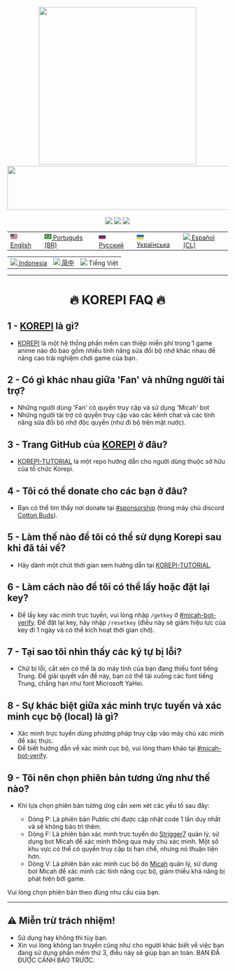 <p align="center">
  <a href="#"><img width="360" height="360" src="https://media.discordapp.net/attachments/1033549666769449002/1107009612210765955/matches.png"></a>
  <a href="#"><img width="650" height="100" src="https://share.creavite.co/FBkHy3zbN4CgWCr0.gif"></a>
</p>

<p align="center">
	<a href="https://github.com/Korepi/keyauth-cpp-library/releases"><img src="https://img.shields.io/github/downloads/Korepi/keyauth-cpp-library/total.svg?style=for-the-badge&color=darkcyan"></a>
	<a href="https://github.com/Korepi/Korepi/graphs/contributors"><img src="https://img.shields.io/github/contributors/Korepi/Korepi?style=for-the-badge&color=darkcyan"></a>
	<a href="https://discord.gg/cottonbuds"><img src="https://img.shields.io/discord/440536354544156683?label=Discord&logo=discord&style=for-the-badge&color=darkviolet"></a>
</p>

<div align="center">
<table>
  <tr>
    <td valign="center"><a href="README.md"><img src="https://github.com/twitter/twemoji/blob/master/assets/svg/1f1fa-1f1f8.svg" width="16"/> English</td>
    <td valign="center"><a href="README_pt-br.md"><img src="https://github.com/twitter/twemoji/blob/master/assets/svg/1f1e7-1f1f7.svg" width="16"/> Português (BR)</td>
    <td valign="center"><a href="README_ru-ru.md"><img src="https://github.com/twitter/twemoji/blob/master/assets/svg/1f1f7-1f1fa.svg" width="16"/> Русский</a></td>
    <td valign="center"><a href="README_ua-ua.md"><img src="https://github.com/Andrew1397/Ukraine/blob/main/Flag_of_Ukraine.png" width="16"/> Українська</a></td>
    <td valign="center"><a href="README_es-cl.md"><img src="https://twemoji.maxcdn.com/v/13.0.0/svg/1f1e8-1f1f1.svg" width="16"/> Español (CL)</td>
      
  </tr>
</table>
</div>
<div align="center">
<table>
  <tr>
    <td valign="center"><a href="README_id-id.md"><img src="https://em-content.zobj.net/thumbs/120/twitter/351/flag-indonesia_1f1ee-1f1e9.png" width="16"/> Indonesia</td>
    <td valign="center"><a href="README_zh-cn.md"><img src="https://em-content.zobj.net/thumbs/120/twitter/351/flag-china_1f1e8-1f1f3.png" width="16"/> 简中</a></td> 
    <td valign="center"><img src="https://em-content.zobj.net/thumbs/120/twitter/351/flag-vietnam_1f1fb-1f1f3.png" width="16"/> Tiếng Việt </a></td>
  </tr>
</table>
</div>
	    
---
<div align="center">
  
# 🔥 KOREPI FAQ 🔥

</div>

## 1 - [KOREPI](https://github.com/Korepi/Korepi) là gì?

- [KOREPI](https://github.com/Korepi/Korepi) là một hệ thống phần mềm can thiệp miễn phí trong 1 game anime nào đó bao gồm nhiều tính năng sửa đổi bộ nhớ khác nhau để nâng cao trải nghiệm chơi game của bạn.

## 2 - Có gì khác nhau giữa 'Fan' và những người tài trợ?

- Những người dùng 'Fan' có quyền truy cập và sử dụng 'Micah' bot
- Những người tài trợ có quyền truy cập vào các kênh chat và các tính năng sửa đổi bộ nhớ độc quyền (như đi bộ trên mặt nước).

## 3 - Trang GitHub của [KOREPI](https://github.com/Korepi/Korepi) ở đâu?

- [KOREPI-TUTORIAL](https://github.com/Korepi/Korepi-Tutorial) là một repo hướng dẫn cho người dùng thuộc sở hữu của tổ chức Korepi.

## 4 - Tôi có thể donate cho các bạn ở đâu?

- Bạn có thể tìm thấy nơi donate tại ⁠[#sponsorship](https://discord.com/channels/1069057220802781265/1097565269985071205) (trong máy chủ discord [Cotton Buds](https://discord.gg/cottonbuds)).

## 5 - Làm thế nào để tôi có thể sử dụng Korepi sau khi đã tải về?

- Hãy dành một chút thời gian xem hướng dẫn tại [KOREPI-TUTORIAL](https://github.com/Korepi/Korepi-Tutorial).

## 6 - Làm cách nào để tôi có thể lấy hoặc đặt lại key?

- Để lấy key xác minh trực tuyến, vui lòng nhập `/getkey` ở ⁠[#micah-bot-verify](https://discord.com/channels/1069057220802781265/1109781322005741658). Để đặt lại key, hãy nhập `/resetkey` (điều này sẽ giảm hiệu lực của key đi 1 ngày và có thể kích hoạt thời gian chờ).

## 7 - Tại sao tôi nhìn thấy các ký tự bị lỗi?

- Chữ bị lỗi, cắt xén có thể là do máy tính của bạn đang thiếu font tiếng Trung. Để giải quyết vấn đề này, bạn có thể tải xuống các font tiếng Trung, chẳng hạn như font Microsoft YaHei.

## 8 - Sự khác biệt giữa xác minh trực tuyến và xác minh cục bộ (local) là gì?

- Xác minh trực tuyến dùng phương pháp truy cập vào máy chủ xác minh để xác thực.
- Để biết hướng dẫn về xác minh cục bộ, vui lòng tham khảo tại [#micah-bot-verify](https://discord.com/channels/1069057220802781265/1109781322005741658).

## 9 - Tôi nên chọn phiên bản tương ứng như thế nào?

- Khi lựa chọn phiên bản tương ứng cần xem xét các yếu tố sau đây:

   + Dòng P: Là phiên bản Public chỉ được cập nhật code 1 lần duy nhất và sẽ không bảo trì thêm.
   + Dòng F: Là phiên bản xác minh trực tuyến do [Strigger7](https://github.com/Strigger7) quản lý, sử dụng bot Micah để xác minh thông qua máy chủ xác minh. Một số khu vực có thể có quyền truy cập bị hạn chế, nhưng nó thuận tiện hơn.
   + Dòng V: Là phiên bản xác minh cục bộ do [Micah](https://github.com/Micah123321) quản lý, sử dụng bot Micah để xác minh các tính năng cục bộ, giảm thiểu khả năng bị phát hiện bởi game.
  
Vui lòng chọn phiên bản theo đúng nhu cầu của bạn.

---

## ⚠ Miễn trừ trách nhiệm!

- Sử dụng hay không thì tùy bạn.
- Xin vui lòng không lan truyền cũng như cho người khác biết về việc bạn đang sử dụng phần mềm thứ 3, điều này sẽ giúp bạn an toàn. BẠN ĐÃ ĐƯỢC CẢNH BÁO TRƯỚC.
